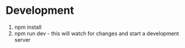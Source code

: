 # Development
1. npm install
2. npm run dev - this will watch for changes and start a development server



